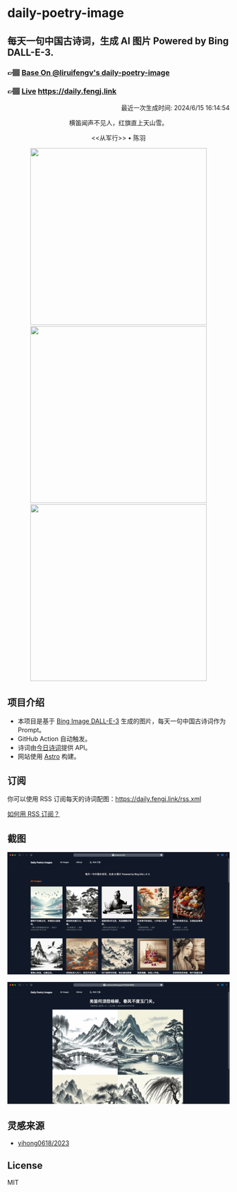 
# daily-poetry-image

## 每天一句中国古诗词，生成 AI 图片 Powered by Bing DALL-E-3.

### 👉🏽 [Base On @liruifengv's daily-poetry-image](https://github.com/liruifengv/daily-poetry-image)

### 👉🏽 [Live](https://daily.fengj.link) https://daily.fengj.link

<p align="right">
  最近一次生成时间: 2024/6/15 16:14:54
</p>
<p align="center">
横笛闻声不见人，红旗直上天山雪。
</p>
<p align="center">
<<从军行>> • 陈羽
</p>
<p align="center">
<img src="https://tse2.mm.bing.net/th/id/OIG2.9RXGZQ5opfOyqeUeaGuB" height="400" width="400" />
<img src="https://tse4.mm.bing.net/th/id/OIG2.VLrVtZgvc_3YvRXX.vbA" height="400" width="400" />
<img src="https://tse3.mm.bing.net/th/id/OIG2.Mta.qRqsvXSU1KUQ8FMa" height="400" width="400" />
</p>

## 项目介绍

-   本项目是基于 [Bing Image DALL-E-3](https://www.bing.com/images/create) 生成的图片，每天一句中国古诗词作为 Prompt。
-   GitHub Action 自动触发。
-   诗词由[今日诗词](https://www.jinrishici.com/)提供 API。
-   网站使用 [Astro](https://astro.build) 构建。

## 订阅

你可以使用 RSS 订阅每天的诗词配图：https://daily.fengj.link/rss.xml

[如何用 RSS 订阅？](https://zhuanlan.zhihu.com/p/55026716)

## 截图

![图片列表](./screenshots/Snipaste_2023-12-28_21-00-26.png)

![图片详情](./screenshots/Snipaste_2023-12-28_21-00-53.png)

## 灵感来源

-   [yihong0618/2023](https://github.com/yihong0618/2023)

## License

MIT
